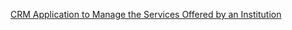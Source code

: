 


  [CRM Application to Manage the Services Offered by an Institution](https://drive.google.com/file/d/1qCtdHUEB9gibW_lX2hQwhYfa5LwtQdln/view)

